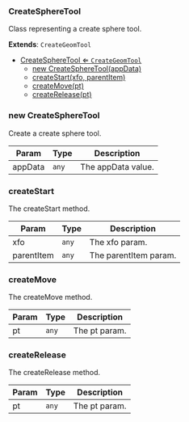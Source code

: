 <a name="CreateSphereTool"></a>

### CreateSphereTool 
Class representing a create sphere tool.


**Extends**: <code>CreateGeomTool</code>  

* [CreateSphereTool ⇐ <code>CreateGeomTool</code>](#CreateSphereTool)
    * [new CreateSphereTool(appData)](#new-CreateSphereTool)
    * [createStart(xfo, parentItem)](#createStart)
    * [createMove(pt)](#createMove)
    * [createRelease(pt)](#createRelease)

<a name="new_CreateSphereTool_new"></a>

### new CreateSphereTool
Create a create sphere tool.


| Param | Type | Description |
| --- | --- | --- |
| appData | <code>any</code> | The appData value. |

<a name="CreateSphereTool+createStart"></a>

### createStart
The createStart method.



| Param | Type | Description |
| --- | --- | --- |
| xfo | <code>any</code> | The xfo param. |
| parentItem | <code>any</code> | The parentItem param. |

<a name="CreateSphereTool+createMove"></a>

### createMove
The createMove method.



| Param | Type | Description |
| --- | --- | --- |
| pt | <code>any</code> | The pt param. |

<a name="CreateSphereTool+createRelease"></a>

### createRelease
The createRelease method.



| Param | Type | Description |
| --- | --- | --- |
| pt | <code>any</code> | The pt param. |

